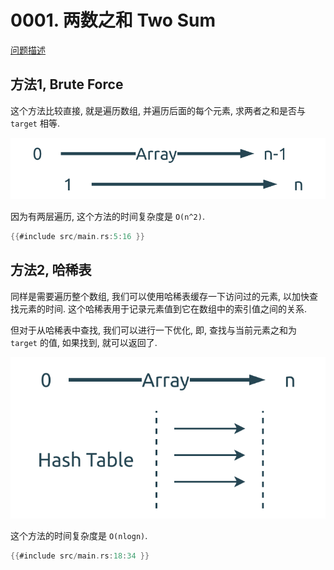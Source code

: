 # 0001. 两数之和 Two Sum

[问题描述](https://leetcode.com/problems/two-sum)

## 方法1, Brute Force

这个方法比较直接, 就是遍历数组, 并遍历后面的每个元素, 求两者之和是否与 `target` 相等.

![brute-force](assets/brute-force.svg)

因为有两层遍历, 这个方法的时间复杂度是 `O(n^2)`.

```rust
{{#include src/main.rs:5:16 }}
```

## 方法2, 哈稀表

同样是需要遍历整个数组, 我们可以使用哈稀表缓存一下访问过的元素, 以加快查找元素的时间.
这个哈稀表用于记录元素值到它在数组中的索引值之间的关系.

但对于从哈稀表中查找, 我们可以进行一下优化, 即, 查找与当前元素之和为 `target` 的值, 如果找到, 就可以返回了.

![hash-table](assets/hash-table.svg)

这个方法的时间复杂度是 `O(nlogn)`.

```rust
{{#include src/main.rs:18:34 }}
```